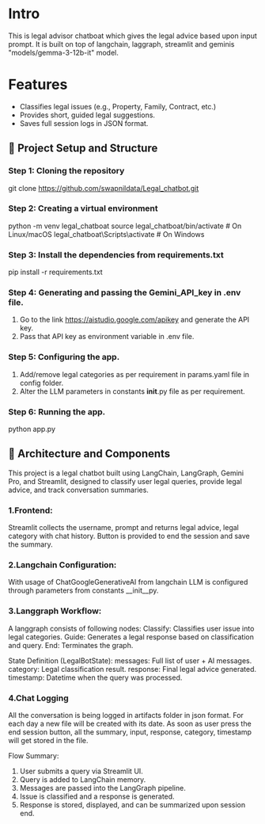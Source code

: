 # Intro
This is legal advisor chatboat which gives the legal advice based upon input prompt.
It is built on top of langchain, laggraph, streamlit and geminis "models/gemma-3-12b-it" model.

# Features
- Classifies legal issues (e.g., Property, Family, Contract, etc.)
- Provides short, guided legal suggestions.
- Saves full session logs in JSON format.

## 📁 Project Setup and Structure

### Step 1: Cloning the repository
git clone https://github.com/swapnildata/Legal_chatbot.git

### Step 2: Creating a virtual environment
python -m venv legal_chatboat
source legal_chatboat/bin/activate  # On Linux/macOS
legal_chatboat\Scripts\activate     # On Windows

### Step 3: Install the dependencies from requirements.txt
pip install -r requirements.txt

### Step 4: Generating and passing the Gemini_API_key in .env file.
1. Go to the link https://aistudio.google.com/apikey and generate the API key.
2. Pass that API key as environment variable in .env file.

### Step 5: Configuring the app.
1. Add/remove legal categories as per requirement in params.yaml file in config folder.
2. Alter the LLM parameters in constants __init__.py file as per requirement.

### Step 6: Running the app.
python app.py

## 📁 Architecture and Components
This project is a legal chatbot built using LangChain, LangGraph, Gemini Pro, and Streamlit, designed to classify user legal queries, provide legal advice, and track conversation summaries. 

### 1.Frontend:
Streamlit collects the username, prompt and returns legal advice, legal category with chat history. Button is provided to end the session and save the summary. 

### 2.Langchain Configuration:
With usage of ChatGoogleGenerativeAI from langchain LLM is configured through parameters from constants __init__py.

### 3.Langgraph Workflow:
A langgraph consists of following nodes:
Classify: Classifies user issue into legal categories.
Guide: Generates a legal response based on classification and query.
End: Terminates the graph.

State Definition (LegalBotState):
messages: Full list of user + AI messages.
category: Legal classification result.
response: Final legal advice generated.
timestamp: Datetime when the query was processed.

### 4.Chat Logging
All the conversation is being logged in artifacts folder in json format. For each day a new file will be created with its date. As soon as user press the end session button, all the summary, input, response, category, timestamp will get stored in the file.

Flow Summary:
1. User submits a query via Streamlit UI.
2. Query is added to LangChain memory.
3. Messages are passed into the LangGraph pipeline.
4. Issue is classified and a response is generated.
5. Response is stored, displayed, and can be summarized upon session end.

